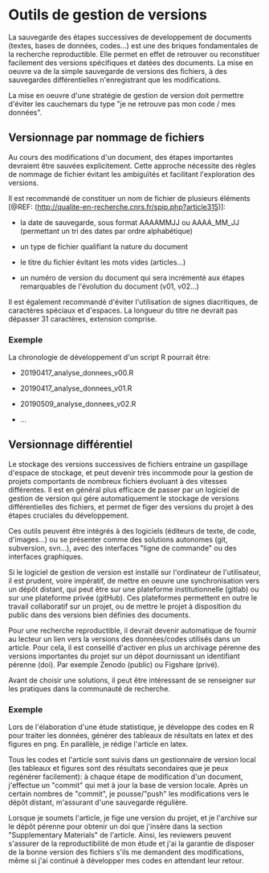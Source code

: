 # Outils de gestion de versions

La sauvegarde des étapes successives de developpement de documents
(textes, bases de données, codes...) est une des briques fondamentales
de la recherche reproductible. Elle permet en effet de retrouver
ou reconstituer facilement des versions spécifiques et datées des documents.
La mise en oeuvre va de la simple sauvegarde de versions des fichiers,
à des sauvegardes différentielles n'enregistrant que les modifications.

La mise en oeuvre d'une stratégie de gestion de version doit permettre
d'éviter les cauchemars du type "je ne retrouve pas mon code / mes données".

## Versionnage par nommage de fichiers

Au cours des modifications d'un document, des étapes importantes
devraient être sauvées explicitement. Cette approche nécessite des
règles de nommage de fichier évitant les ambiguïtés et facilitant
l'exploration des versions. 

Il est recommandé de constituer un nom de fichier de plusieurs
éléments [@REF: (http://qualite-en-recherche.cnrs.fr/spip.php?article315)]:

* la date de sauvegarde, sous format AAAAMMJJ ou AAAA_MM_JJ
(permettant un tri des dates par ordre alphabétique)

* un type de fichier qualifiant la nature du document

* le titre du fichier évitant les mots vides (articles...)

* un numéro de version du document qui sera incrémenté aux étapes
remarquables de l'évolution du document (v01, v02...)

Il est également recommandé d'éviter l'utilisation de signes diacritiques,
de caractères spéciaux et d'espaces. La longueur du titre ne devrait
pas dépasser 31 caractères, extension comprise.

### Exemple

La chronologie de développement d'un script R pourrait être:

* 20190417_analyse_donnees_v00.R

* 20190417_analyse_donnees_v01.R

* 20190509_analyse_donnees_v02.R

* ...

## Versionnage différentiel

Le stockage des versions successives de fichiers entraine un gaspillage
d'espace de stockage, et peut devenir très incommode pour la gestion de
projets comportants de nombreux fichiers évoluant à des vitesses différentes.
Il est en général plus efficace de passer par un logiciel de gestion de version 
qui gére automatiquement le stockage de versions différentielles des fichiers,
et permet de figer des versions du projet à des étapes cruciales du développement.

Ces outils peuvent être intégrés à des logiciels (éditeurs de texte, de code, d'images...)
ou se présenter comme des solutions autonomes (git, subversion, svn...), avec
des interfaces "ligne de commande" ou des interfaces graphiques.

Si le logiciel de gestion de version est installé sur l'ordinateur de l'utilisateur,
il est prudent, voire impératif, de mettre en oeuvre une synchronisation vers
un dépôt distant, qui peut être sur une plateforme institutionnelle (gitlab) 
ou sur une plateforme privée (gitHub). Ces plateformes permettent en outre
le travail collaboratif sur un projet, ou de mettre le projet à disposition 
du public dans des versions bien définies des documents. 

Pour une recherche reproductible, il devrait devenir automatique de fournir 
au lecteur un lien vers la versions des données/codes utilisés dans un article.
Pour cela, il est conseillé d'activer en plus un archivage pérenne des 
versions importantes du projet sur un dépot dournissant un identifiant 
pérenne (doi). Par exemple Zenodo (public) ou Figshare (privé). 

Avant de choisir une solutions, il peut être intéressant de se 
renseigner sur les pratiques dans la communauté de recherche.

### Exemple

Lors de l'élaboration d'une étude statistique, je développe des codes en R
pour traiter les données, générer des tableaux de résultats en latex et
des figures en png. En parallèle, je rédige l'article en latex.

Tous les codes et l'article sont suivis dans un gestionnaire de version local
(les tableaux et figures sont des résultats secondaires que je peux 
regénérer facilement): à chaque étape de modification d'un document,
j'effectue un "commit" qui met à jour la base de version locale.
Après un certain nombres de "commit", je pousse/"push" les modifications
vers le dépôt distant, m'assurant d'une sauvegarde régulière.

Lorsque je soumets l'article, je fige une version du projet, 
et je l'archive sur le dépôt pérenne pour obtenir un doi que
j'insère dans la section "Supplementary Materials" de l'article.
Ainsi, les reviewers peuvent s'assurer de la reproductibilité
de mon étude et j'ai la garantie de disposer de la bonne version
des fichiers s'ils me demandent des modifications, même si j'ai 
continué à développer mes codes en attendant leur retour.













